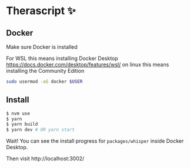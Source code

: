# Therascript ✨

## Docker

Make sure Docker is installed

For WSL this means installing Docker Desktop https://docs.docker.com/desktop/features/wsl/ on linux this means installing the Community Edition

```bash
sudo usermod -aG docker $USER
```

## Install

```bash
$ nvm use
$ yarn
$ yarn build
$ yarn dev # OR yarn start
```

Wait! You can see the install progress for `packages/whisper` inside Docker Desktop.

Then visit http://localhost:3002/
